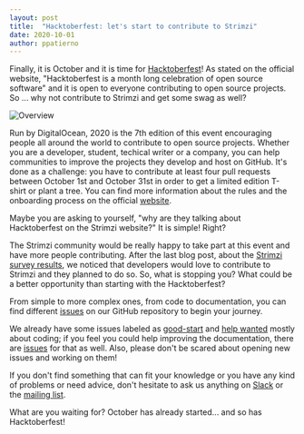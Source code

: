 ```yaml
---
layout: post
title:  "Hacktoberfest: let's start to contribute to Strimzi"
date: 2020-10-01
author: ppatierno
---
```


Finally, it is October and it is time for [Hacktoberfest](https://hacktoberfest.digitalocean.com/)!
As stated on the official website, "Hacktoberfest is a month long celebration of open source software" and it is open to everyone contributing to open source projects.
So ... why not contribute to Strimzi and get some swag as well?


<!-- more -->

![Overview](/assets/images/posts/2020-10-01-hacktoberfest.png)

Run by DigitalOcean, 2020 is the 7th edition of this event encouraging people all around the world to contribute to open source projects.
Whether you are a developer, student, techical writer or a company, you can help communities to improve the projects they develop and host on GitHub.
It's done as a challenge: you have to contribute at least four pull requests between October 1st and October 31st in order to get a limited edition T-shirt or plant a tree.
You can find more information about the rules and the onboarding process on the official [website](https://hacktoberfest.digitalocean.com/).

Maybe you are asking to yourself, "why are they talking about Hacktoberfest on the Strimzi website?"
It is simple! Right?

The Strimzi community would be really happy to take part at this event and have more people contributing.
After the last blog post, about the [Strimzi survey results](https://strimzi.io/blog/2020/09/29/strimzi-survey-results/), we noticed that developers would love to contribute to Strimzi and they planned to do so.
So, what is stopping you?
What could be a better opportunity than starting with the Hacktoberfest?

From simple to more complex ones, from code to documentation, you can find different [issues](https://github.com/strimzi/strimzi-kafka-operator/issues) on our GitHub repository to begin your journey.

We already have some issues labeled as [good-start](https://github.com/strimzi/strimzi-kafka-operator/labels/good-start) and [help wanted](https://github.com/strimzi/strimzi-kafka-operator/labels/help%20wanted) mostly about coding; if you feel you could help improving the documentation, there are [issues](https://github.com/strimzi/strimzi-kafka-operator/labels/documentation) for that as well.
Also, please don't be scared about opening new issues and working on them!

If you don't find something that can fit your knowledge or you have any kind of problems or need advice, don't hesitate to ask us anything on [Slack](https://slack.cncf.io/) or the [mailing list](https://lists.cncf.io/g/cncf-strimzi-users/topics).

What are you waiting for? October has already started... and so has Hacktoberfest!